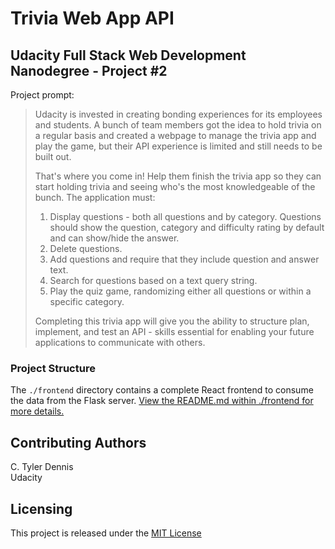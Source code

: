 # Trivia Web App API

## Udacity Full Stack Web Development Nanodegree - Project #2

Project prompt:

> Udacity is invested in creating bonding experiences for its employees and students. A bunch of team members got the idea to hold trivia on a regular basis and created a  webpage to manage the trivia app and play the game, but their API experience is limited and still needs to be built out. 
> 
> That's where you come in! Help them finish the trivia app so they can start holding trivia and seeing who's the most knowledgeable of the bunch. The application must:
> 
> 1) Display questions - both all questions and by category. Questions should show the question, category and difficulty rating by default and can show/hide the answer. 
> 2) Delete questions.
> 3) Add questions and require that they include question and answer text.
> 4) Search for questions based on a text query string.
> 5) Play the quiz game, randomizing either all questions or within a specific category. 
> 
> Completing this trivia app will give you the ability to structure plan, implement, and test an API - skills essential for enabling your future applications to communicate with others. 

### Project Structure

The `./frontend` directory contains a complete React frontend to consume the data from the Flask server. [View the README.md within ./frontend for more details.](./frontend/README.md)


## Contributing Authors

C. Tyler Dennis  
Udacity

## Licensing

This project is released under the [MIT License](https://opensource.org/licenses/MIT)
